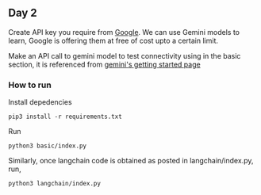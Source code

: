 ## Day 2

Create API key you require from [Google](https://aistudio.google.com/app/apikey). We can use Gemini models to learn, Google is offering them at free of cost upto a certain limit.

Make an API call to gemini model to test connectivity using in the basic section, it is referenced from [gemini's getting started page](https://ai.google.dev/gemini-api/docs/quickstart?lang=python)


### How to run

Install depedencies
```python3
pip3 install -r requirements.txt
```
Run
```python3
python3 basic/index.py
```

Similarly, once langchain code is obtained as posted in langchain/index.py, run,

```python3
python3 langchain/index.py
```